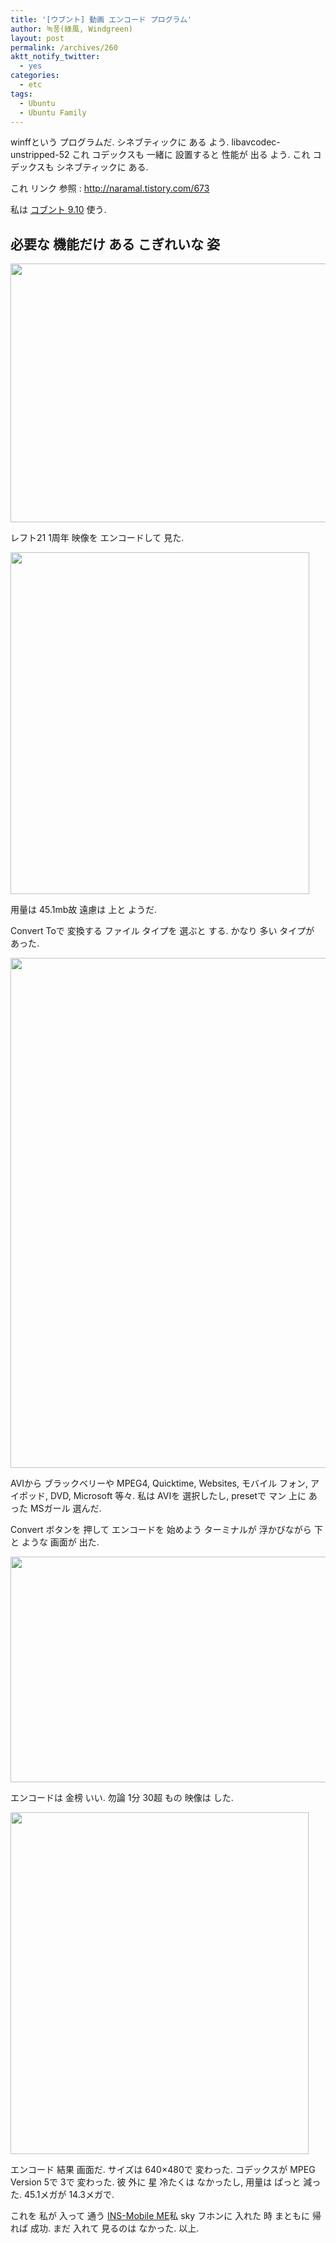 ```yaml
---
title: '[ウブント] 動画 エンコード プログラム'
author: 녹풍(綠風, Windgreen)
layout: post
permalink: /archives/260
aktt_notify_twitter:
  - yes
categories:
  - etc
tags:
  - Ubuntu
  - Ubuntu Family
---
```

winffという プログラムだ. シネブティックに ある よう. libavcodec-unstripped-52 これ コデックスも 一緒に 設置すると 性能が 出る よう. これ コデックスも シネブティックに ある.

これ リンク 参照 : <a target="_blank" href="http://naramal.tistory.com/673">http://naramal.tistory.com/673</a>

私は <a target="_blank" href="http://ubuntu.or.kr/viewtopic.php?f=6&t=8239">コブント 9.10</a> 使う.

## 必要な 機能だけ ある こぎれいな 姿

<img src="http://dl.dropboxusercontent.com/u/15546257/blog/mytory/old-images/1/cfile29.uf.19331F484D4BC8A01A697E.png" class="aligncenter" alt="" height="414" width="554" />

レフト21 1周年 映像を エンコードして 見た.

<img src="http://dl.dropboxusercontent.com/u/15546257/blog/mytory/old-images/1/cfile25.uf.180D9C494D4BC8A024A0B7.png" class="aligncenter" alt="" height="547" width="478" />

用量は 45.1mb故 遠慮は 上と ようだ.

Convert Toで 変換する ファイル タイプを 選ぶと する. かなり 多い タイプが あった.

<img src="http://dl.dropboxusercontent.com/u/15546257/blog/mytory/old-images/1/cfile9.uf.19127D494D4BC89F1CE2BF.png" class="aligncenter" alt="" height="816" width="545" />

AVIから ブラックベリーや MPEG4, Quicktime, Websites, モバイル フォン, アイポッド, DVD, Microsoft 等々. 私は AVIを 選択したし, presetで マン 上に あった MSガール 選んだ.

Convert ボタンを 押して エンコードを 始めよう ターミナルが 浮かびながら 下と ような 画面が 出た.

<img src="http://dl.dropboxusercontent.com/u/15546257/blog/mytory/old-images/1/cfile25.uf.176396504D4BC8A01B1A8C.png" class="aligncenter" alt="" height="361" width="540" />

エンコードは 金榜 いい. 勿論 1分 30超 もの 映像は した.

<img src="http://dl.dropboxusercontent.com/u/15546257/blog/mytory/old-images/1/cfile26.uf.2067B4514D4BC8A028BAE7.png" class="aligncenter" alt="" height="547" width="477" />

エンコード 結果 画面だ. サイズは 640&#215;480で 変わった. コデックスが MPEG Version 5で 3で 変わった. 彼 外に 星 冷たくは なかったし, 用量は ぱっと 減った. 45.1メガが 14.3メガで.

これを 私が 入って 通う <a target="_blank" href="http://www.insmobile.com/">INS-Mobile ME</a>私 sky フホンに 入れた 時 まともに 帰れば 成功. まだ 入れて 見るのは なかった. 以上.
